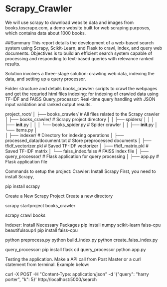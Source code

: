 # Scrapy_Crawler
We will use scrapy to download website data and images from books.toscrape.com, a demo website built for web scraping purposes, which contains data about 1000 books.  


##Summary
This report details the development of a web-based search system using Scrapy, Scikit-Learn, and Flask to crawl, index, and query web documents.
Objectives is to build an efficient search system capable of processing and responding to text-based queries with relevance ranked results.

Solution involves a three-stage solution: crawling web data, indexing the data, and setting up a query processor.

Folder structure and details 
books_crawler: scripts to crawl the webpages and get the requried html files
indexing: for indexing of crawled data using TF-IDF and FAISS 
Query_processor: Real-time query handling with JSON input validation and ranked output results.

project_root/
│
├── books_crawler/                # All files related to the Scrapy crawler
│   ├── books_crawler/      # Scrapy project directory
│   │   ├── spiders/
│   │   │   ├── __init__.py
│   │   │   └── books_spider.py  # Spider crawler
│   │   ├── __init__.py
│       └── items.py
│         
│
├── indexer/                # Directory for indexing operations
│   ├── processed_data/document.txt     # Store preprocessed documents
│   ├── tfidf_vectorizer.pkl  # Saved TF-IDF vectorizer
│   ├── tfidf_matrix.pkl    # Saved TF-IDF matrix
│   └── faiss_index.faiss   # FAISS index file
│
├── query_processor/        # Flask application for query processing
│   ├── app.py              # Flask application file



Commands to setup the project:
Crawler:
Install Scrapy
First, you need to install Scrapy, 

pip install scrapy

Create a New Scrapy Project
Create a new directory

scrapy startproject books_crawler      

scrapy crawl books

Indexer:
Install Necessary Packages
pip install numpy scikit-learn faiss-cpu beautifulsoup4
pip install faiss-cpu

python preprocess.py
python build_index.py
python create_faiss_index.py


query_processor:
pip install flask
cd query_processor
python app.py


Testing the application. Make a API call from Post Master or a curl statement from terminal. Example below: 

curl -X POST -H "Content-Type: application/json" -d '{"query": "harry porter", "k": 5}' http://localhost:5000/search



